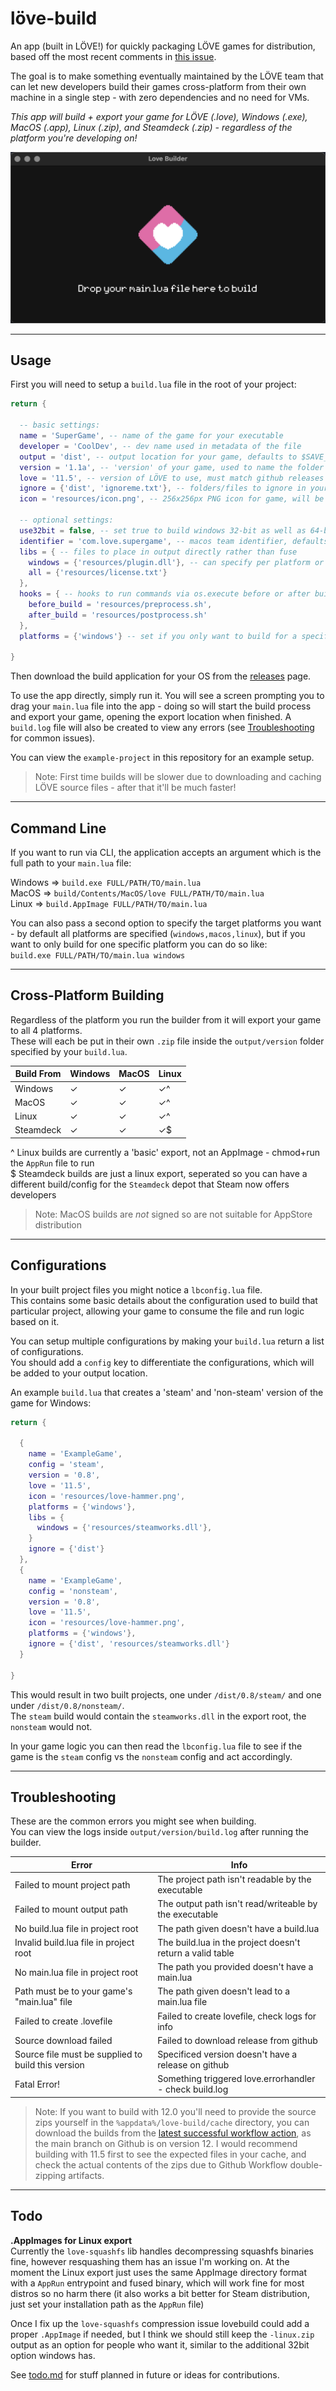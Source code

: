 # löve-build
An app (built in LÖVE!) for quickly packaging LÖVE games for distribution, based off the most recent comments in [this issue](https://github.com/love2d/love/issues/890).

The goal is to make something eventually maintained by the LÖVE team that can let new developers build their games cross-platform from their own machine in a single step - with zero dependencies and no need for VMs.

*This app will build + export your game for LÖVE (.love), Windows (.exe), MacOS (.app), Linux (.zip), and Steamdeck (.zip) - regardless of the platform you're developing on!*

![alt text](resources/preview.png)


---


## Usage
First you will need to setup a `build.lua` file in the root of your project:
```lua
return {
  
  -- basic settings:
  name = 'SuperGame', -- name of the game for your executable
  developer = 'CoolDev', -- dev name used in metadata of the file
  output = 'dist', -- output location for your game, defaults to $SAVE_DIRECTORY
  version = '1.1a', -- 'version' of your game, used to name the folder in output
  love = '11.5', -- version of LÖVE to use, must match github releases
  ignore = {'dist', 'ignoreme.txt'}, -- folders/files to ignore in your project
  icon = 'resources/icon.png', -- 256x256px PNG icon for game, will be converted for you
  
  -- optional settings:
  use32bit = false, -- set true to build windows 32-bit as well as 64-bit
  identifier = 'com.love.supergame', -- macos team identifier, defaults to game.developer.name
  libs = { -- files to place in output directly rather than fuse
    windows = {'resources/plugin.dll'}, -- can specify per platform or "all"
    all = {'resources/license.txt'}
  },
  hooks = { -- hooks to run commands via os.execute before or after building
    before_build = 'resources/preprocess.sh',
    after_build = 'resources/postprocess.sh'
  },
  platforms = {'windows'} -- set if you only want to build for a specific platform
  
}
```

Then download the build application for your OS from the [releases](https://github.com/ellraiser/love-build/releases) page.

To use the app directly, simply run it. You will see a screen prompting you to drag your `main.lua` file into the app - doing so will start the build process and export your game, opening the export location when finished. A `build.log` file will also be created to view any errors (see [Troubleshooting](#troubleshooting) for common issues).

You can view the `example-project` in this repository for an example setup.

> Note: First time builds will be slower due to downloading and caching LÖVE source files - after that it'll be much faster!


---


## Command Line
If you want to run via CLI, the application accepts an argument which is the full path to your `main.lua` file:

Windows => `build.exe FULL/PATH/TO/main.lua`  
MacOS => `build/Contents/MacOS/love FULL/PATH/TO/main.lua`  
Linux => `build.AppImage FULL/PATH/TO/main.lua`

You can also pass a second option to specify the target platforms you want - by default all platforms are specified (`windows,macos,linux`), but if you want to only build for one specific platform you can do so like:  
`build.exe FULL/PATH/TO/main.lua windows`


---


## Cross-Platform Building
Regardless of the platform you run the builder from it will export your game to all 4 platforms.  
These will each be put in their own `.zip` file inside the `output/version` folder specified by your `build.lua`.

| Build From  | Windows | MacOS | Linux |
| ----------- | ------- | ----- | ----- |
| Windows     |    ✓    |   ✓   |   ✓^  |
| MacOS       |    ✓    |   ✓   |   ✓^  |
| Linux       |    ✓    |   ✓   |   ✓^  |
| Steamdeck   |    ✓    |   ✓   |   ✓$  |

^ Linux builds are currently a 'basic' export, not an AppImage - chmod+run the `AppRun` file to run  
$ Steamdeck builds are just a linux export, seperated so you can have a different build/config for the `Steamdeck` depot that Steam now offers developers

> Note: MacOS builds are _not_ signed so are not suitable for AppStore distribution


---


## Configurations
In your built project files you might notice a `lbconfig.lua` file.  
This contains some basic details about the configuration used to build that particular project, allowing your game to consume the file and run logic based on it.

You can setup multiple configurations by making your `build.lua` return a list of configurations.  
You should add a `config` key to differentiate the configurations, which will be added to your output location.

An example `build.lua` that creates a 'steam' and 'non-steam' version of the game for Windows:
```lua
return {

  {
    name = 'ExampleGame',
    config = 'steam',
    version = '0.8',
    love = '11.5',
    icon = 'resources/love-hammer.png',
    platforms = {'windows'},
    libs = {
      windows = {'resources/steamworks.dll'},
    }
    ignore = {'dist'}
  },
  {
    name = 'ExampleGame',
    config = 'nonsteam',
    version = '0.8',
    love = '11.5',
    icon = 'resources/love-hammer.png',
    platforms = {'windows'},
    ignore = {'dist', 'resources/steamworks.dll'}
  }

}
```
This would result in two built projects, one under `/dist/0.8/steam/` and one under `/dist/0.8/nonsteam/`.  
The `steam` build would contain the `steamworks.dll` in the export root, the `nonsteam` would not.  

In your game logic you can then read the `lbconfig.lua` file to see if the game is the `steam` config vs the `nonsteam` config and act accordingly.


---


## Troubleshooting
These are the common errors you might see when building.  
You can view the logs inside `output/version/build.log` after running the builder.

| Error                                                           | Info                                                       |
| --------------------------------------------------------------- | ---------------------------------------------------------- |
| Failed to mount project path                                    | The project path isn't readable by the executable
| Failed to mount output path                                     | The output path isn't read/writeable by the executable
| No build.lua file in project root                               | The path given doesn't have a build.lua
| Invalid build.lua file in project root                          | The build.lua in the project doesn't return a valid table
| No main.lua file in project root                                | The path you provided doesn't have a main.lua
| Path must be to your game\'s "main.lua" file                    | The path given doesn't lead to a main.lua file
| Failed to create .lovefile                                      | Failed to create lovefile, check logs for info
| Source download failed                                          | Failed to download release from github
| Source file must be supplied to build this version              | Specificed version doesn't have a release on github
| Fatal Error!                                                    | Something triggered love.errorhandler - check build.log

> Note: If you want to build with 12.0 you'll need to provide the source zips yourself in the `%appdata%/love-build/cache` directory, you can download the builds from the [latest successful workflow action](https://github.com/love2d/love/actions), as the main branch on Github is on version 12. I would recommend building with 11.5 first to see the expected files in your cache, and check the actual contents of the zips due to Github Workflow double-zipping artifacts.


---


## Todo
**.AppImages for Linux export**  
Currently the `love-squashfs` lib handles decompressing squashfs binaries fine, however resquashing them has an issue I'm working on. At the moment the Linux export just uses the same AppImage directory format with a `AppRun` entrypoint and fused binary, which will work fine for most distros so no harm there (it also works a bit better for Steam distribution, just set your installation path as the `AppRun` file)
 
Once I fix up the `love-squashfs` compression issue lovebuild could add a proper `.AppImage` if needed, but I think we should still keep the `-linux.zip` output as an option for people who want it, similar to the additional 32bit option windows has.

See [todo.md](todo.md) for stuff planned in future or ideas for contributions.
